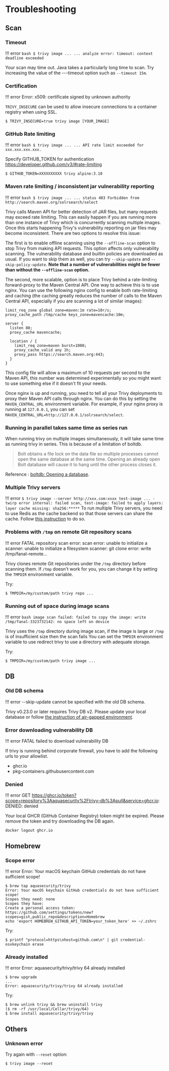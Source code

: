 # Troubleshooting

## Scan
### Timeout

!!! error
    ``` bash
    $ trivy image ...
    ...
    analyze error: timeout: context deadline exceeded
    ```

Your scan may time out. Java takes a particularly long time to scan. Try increasing the value of the ---timeout option such as `--timeout 15m`.

### Certification

!!! error
    Error: x509: certificate signed by unknown authority

`TRIVY_INSECURE` can be used to allow insecure connections to a container registry when using SSL.

```
$ TRIVY_INSECURE=true trivy image [YOUR_IMAGE]
```

### GitHub Rate limiting

!!! error
    ``` bash
    $ trivy image ...
    ...
    API rate limit exceeded for xxx.xxx.xxx.xxx.
    ```

Specify GITHUB_TOKEN for authentication
https://developer.github.com/v3/#rate-limiting

```
$ GITHUB_TOKEN=XXXXXXXXXX trivy alpine:3.10
```

### Maven rate limiting / inconsistent jar vulnerability reporting

!!! error
    ``` bash
    $ trivy image ...
    ...
    status 403 Forbidden from http://search.maven.org/solrsearch/select
    ```

Trivy calls Maven API for better detection of JAR files, but many requests may exceed rate limiting.
This can easily happen if you are running more than one instance of Trivy which is concurrently scanning multiple images.
Once this starts happening Trivy's vulnerability reporting on jar files may become inconsistent.
There are two options to resolve this issue:

The first is to enable offline scanning using the `--offline-scan` option to stop Trivy from making API requests.
This option affects only vulnerability scanning. The vulnerability database and builtin policies are downloaded as usual.
If you want to skip them as well, you can try `--skip-update` and `--skip-policy-update`.
**Note that a number of vulnerabilities might be fewer than without the `--offline-scan` option.**

The second, more scalable, option is to place Trivy behind a rate-limiting forward-proxy to the Maven Central API.
One way to achieve this is to use nginx. You can use the following nginx config to enable both rate-limiting and caching (the caching greatly reduces the number of calls to the Maven Central API, especially if you are scanning a lot of similar images):

```nginx
limit_req_zone global zone=maven:1m rate=10r/s;
proxy_cache_path /tmp/cache keys_zone=mavencache:10m;

server {
  listen 80;
  proxy_cache mavencache;

  location / {
    limit_req zone=maven burst=1000;
    proxy_cache_valid any 1h;
    proxy_pass https://search.maven.org:443;
  }
}
```

This config file will allow a maximum of 10 requests per second to the Maven API, this number was determined experimentally so you might want to use something else if it doesn't fit your needs.

Once nginx is up and running, you need to tell all your Trivy deployments to proxy their Maven API calls through nginx. You can do this by setting the `MAVEN_CENTRAL_URL` environment variable. For example, if your nginx proxy is running at `127.0.0.1`, you can set `MAVEN_CENTRAL_URL=http://127.0.0.1/solrsearch/select`.


### Running in parallel takes same time as series run
When running trivy on multiple images simultaneously, it will take same time as running trivy in series.
This is because of a limitation of boltdb.
> Bolt obtains a file lock on the data file so multiple processes cannot open the same database at the same time. Opening an already open Bolt database will cause it to hang until the other process closes it.

Reference : [boltdb: Opening a database][boltdb].

[boltdb]: https://github.com/boltdb/bolt#opening-a-database

### Multiple Trivy servers

!!! error
    ```
    $ trivy image --server http://xxx.com:xxxx test-image
    ...
    - twirp error internal: failed scan, test-image: failed to apply layers: layer cache missing: sha256:*****
    ```
To run multiple Trivy servers, you need to use Redis as the cache backend so that those servers can share the cache. 
Follow [this instruction][redis-cache] to do so.


### Problems with `/tmp` on remote Git repository scans

!!! error
    FATAL repository scan error: scan error: unable to initialize a scanner: unable to initialize a filesystem scanner: git clone error: write /tmp/fanal-remote...

Trivy clones remote Git repositories under the `/tmp` directory before scanning them. If `/tmp` doesn't work for you, you can change it by setting the `TMPDIR` environment variable.

Try:

```
$ TMPDIR=/my/custom/path trivy repo ...
```

### Running out of space during image scans

!!! error
    ``` bash
    image scan failed:
    failed to copy the image:
    write /tmp/fanal-3323732142: no space left on device
    ```

Trivy uses the `/tmp` directory during image scan, if the image is large or `/tmp` is of insufficient size then the scan fails You can set the `TMPDIR` environment variable to use redirect trivy to use a directory with adequate storage.

Try:

```
$ TMPDIR=/my/custom/path trivy image ...
```

## DB
### Old DB schema

!!! error
    --skip-update cannot be specified with the old DB schema.

Trivy v0.23.0 or later requires Trivy DB v2. Please update your local database or follow [the instruction of air-gapped environment][air-gapped].

### Error downloading vulnerability DB

!!! error
    FATAL failed to download vulnerability DB

If trivy is running behind corporate firewall, you have to add the following urls to your allowlist.

- ghcr.io
- pkg-containers.githubusercontent.com

### Denied

!!! error
    GET https://ghcr.io/token?scope=repository%3Aaquasecurity%2Ftrivy-db%3Apull&service=ghcr.io: DENIED: denied

Your local GHCR (GitHub Container Registry) token might be expired.
Please remove the token and try downloading the DB again.

```shell
docker logout ghcr.io
```


## Homebrew
### Scope error
!!! error
    Error: Your macOS keychain GitHub credentials do not have sufficient scope!

```
$ brew tap aquasecurity/trivy
Error: Your macOS keychain GitHub credentials do not have sufficient scope!
Scopes they need: none
Scopes they have:
Create a personal access token:
https://github.com/settings/tokens/new?scopes=gist,public_repo&description=Homebrew
echo 'export HOMEBREW_GITHUB_API_TOKEN=your_token_here' >> ~/.zshrc
```

Try:

```
$ printf "protocol=https\nhost=github.com\n" | git credential-osxkeychain erase
```

### Already installed
!!! error
    Error: aquasecurity/trivy/trivy 64 already installed

```
$ brew upgrade
...
Error: aquasecurity/trivy/trivy 64 already installed
```

Try:

```
$ brew unlink trivy && brew uninstall trivy
($ rm -rf /usr/local/Cellar/trivy/64)
$ brew install aquasecurity/trivy/trivy
```


## Others
### Unknown error

Try again with `--reset` option:

```
$ trivy image --reset
```

[air-gapped]: ../advanced/air-gap.md
[redis-cache]: ../../vulnerability/examples/cache/#cache-backend
